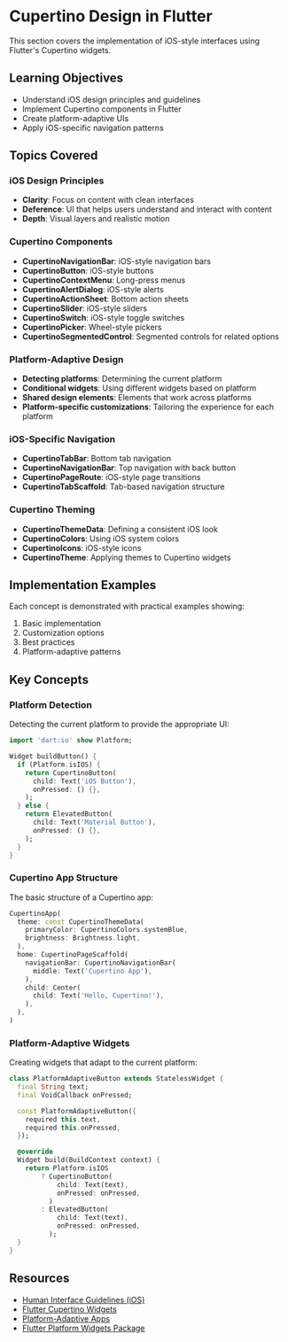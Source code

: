 # Cupertino Design in Flutter

This section covers the implementation of iOS-style interfaces using Flutter's Cupertino widgets.

## Learning Objectives

- Understand iOS design principles and guidelines
- Implement Cupertino components in Flutter
- Create platform-adaptive UIs
- Apply iOS-specific navigation patterns

## Topics Covered

### iOS Design Principles

- **Clarity**: Focus on content with clean interfaces
- **Deference**: UI that helps users understand and interact with content
- **Depth**: Visual layers and realistic motion

### Cupertino Components

- **CupertinoNavigationBar**: iOS-style navigation bars
- **CupertinoButton**: iOS-style buttons
- **CupertinoContextMenu**: Long-press menus
- **CupertinoAlertDialog**: iOS-style alerts
- **CupertinoActionSheet**: Bottom action sheets
- **CupertinoSlider**: iOS-style sliders
- **CupertinoSwitch**: iOS-style toggle switches
- **CupertinoPicker**: Wheel-style pickers
- **CupertinoSegmentedControl**: Segmented controls for related options

### Platform-Adaptive Design

- **Detecting platforms**: Determining the current platform
- **Conditional widgets**: Using different widgets based on platform
- **Shared design elements**: Elements that work across platforms
- **Platform-specific customizations**: Tailoring the experience for each platform

### iOS-Specific Navigation

- **CupertinoTabBar**: Bottom tab navigation
- **CupertinoNavigationBar**: Top navigation with back button
- **CupertinoPageRoute**: iOS-style page transitions
- **CupertinoTabScaffold**: Tab-based navigation structure

### Cupertino Theming

- **CupertinoThemeData**: Defining a consistent iOS look
- **CupertinoColors**: Using iOS system colors
- **CupertinoIcons**: iOS-style icons
- **CupertinoTheme**: Applying themes to Cupertino widgets

## Implementation Examples

Each concept is demonstrated with practical examples showing:

1. Basic implementation
2. Customization options
3. Best practices
4. Platform-adaptive patterns

## Key Concepts

### Platform Detection

Detecting the current platform to provide the appropriate UI:

```dart
import 'dart:io' show Platform;

Widget buildButton() {
  if (Platform.isIOS) {
    return CupertinoButton(
      child: Text('iOS Button'),
      onPressed: () {},
    );
  } else {
    return ElevatedButton(
      child: Text('Material Button'),
      onPressed: () {},
    );
  }
}
```

### Cupertino App Structure

The basic structure of a Cupertino app:

```dart
CupertinoApp(
  theme: const CupertinoThemeData(
    primaryColor: CupertinoColors.systemBlue,
    brightness: Brightness.light,
  ),
  home: CupertinoPageScaffold(
    navigationBar: CupertinoNavigationBar(
      middle: Text('Cupertino App'),
    ),
    child: Center(
      child: Text('Hello, Cupertino!'),
    ),
  ),
)
```

### Platform-Adaptive Widgets

Creating widgets that adapt to the current platform:

```dart
class PlatformAdaptiveButton extends StatelessWidget {
  final String text;
  final VoidCallback onPressed;

  const PlatformAdaptiveButton({
    required this.text,
    required this.onPressed,
  });

  @override
  Widget build(BuildContext context) {
    return Platform.isIOS
        ? CupertinoButton(
            child: Text(text),
            onPressed: onPressed,
          )
        : ElevatedButton(
            child: Text(text),
            onPressed: onPressed,
          );
  }
}
```

## Resources

- [Human Interface Guidelines (iOS)](https://developer.apple.com/design/human-interface-guidelines/)
- [Flutter Cupertino Widgets](https://docs.flutter.dev/development/ui/widgets/cupertino)
- [Platform-Adaptive Apps](https://docs.flutter.dev/platform-integration/platform-adaptations)
- [Flutter Platform Widgets Package](https://pub.dev/packages/flutter_platform_widgets)
